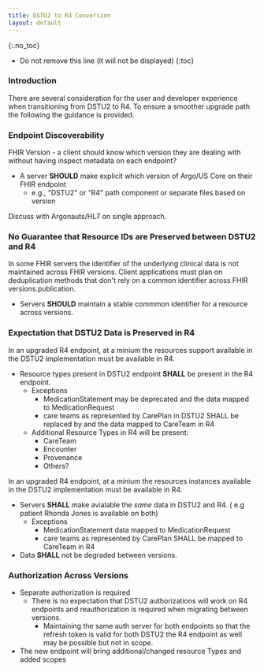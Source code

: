 ```yaml
---
title: DSTU2 to R4 Conversion
layout: default
---
```


{:.no_toc}

<!-- TOC  the css styling for this is \pages\assets\css\project.css under 'markdown-toc'-->

* Do not remove this line (it will not be displayed)
{:toc}


<!-- end TOC -->



### Introduction

There are several consideration for the user and developer experience when transitioning from DSTU2 to R4.  To ensure a smoother upgrade path the following the guidance is provided.

### Endpoint Discoverability

FHIR Version - a client should know which version they are dealing with without having inspect metadata on each endpoint?

* A server **SHOULD** make explicit which version of Argo/US Core on their FHIR endpoint 
   - e.g., "DSTU2" or “R4" path component or separate files based on version

Discuss with Argonauts/HL7 on single approach. 

### No Guarantee that Resource IDs are Preserved between DSTU2 and R4

In some FHIR servers the identifier of the underlying clinical data is not maintained across FHIR versions. Client applications must plan on deduplication methods that don't rely on a common identifier across FHIR versions.publication. 

* Servers **SHOULD** maintain a stable commmon identifier for a resource across versions. 

### Expectation that DSTU2 Data is Preserved in R4

In an upgraded R4 endpoint, at a minium the resources support available in the DSTU2 implementation must be available in R4. 
* Resource types present in DSTU2 endpoint **SHALL** be present in the R4 endpoint.
  - Exceptions
    - MedicationStatement may be deprecated and the data mapped to MedicationRequest
    - care teams as represented by CarePlan in DSTU2 SHALL be replaced by and the data mapped to CareTeam in R4  
  - Additional Resource Types in R4 will be present:
    - CareTeam
    - Encounter
    - Provenance
    - Others?

In an upgraded R4 endpoint, at a minium the resources instances available in the DSTU2 implementation must be available in R4. 

* Servers **SHALL** make avialable the *same* data in DSTU2 and R4.  ( e.g patient Rhonda Jones is available on both)
  - Exceptions
    - MedicationStatement data mapped to MedicationRequest
    - care teams as represented by CarePlan SHALL be mapped to CareTeam in R4
* Data **SHALL** not be degraded between versions.

### Authorization Across Versions

- Separate authorization is required
   - There is no expectation that DSTU2 authorizations will work on R4 endpoints and reauthorization is required when migrating between versions.
      - Maintaining the same auth server for both endpoints so that the refresh token is valid for both DSTU2 the R4 endpoint as well may be possible but not in scope.
- The new endpoint will bring additional/changed resource Types and added scopes
